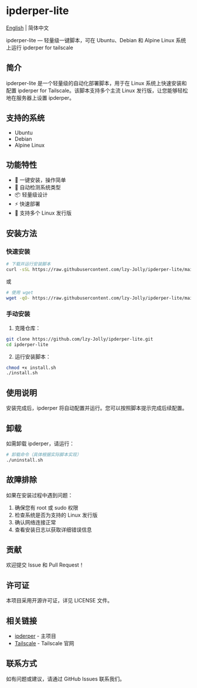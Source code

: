 # ipderper-lite

[English](README_EN.md) | 简体中文

ipderper-lite — 轻量级一键脚本，可在 Ubuntu、Debian 和 Alpine Linux 系统上运行 ipderper for tailscale

## 简介

ipderper-lite 是一个轻量级的自动化部署脚本，用于在 Linux 系统上快速安装和配置 ipderper for Tailscale。该脚本支持多个主流 Linux 发行版，让您能够轻松地在服务器上设置 ipderper。

## 支持的系统

- Ubuntu
- Debian
- Alpine Linux

## 功能特性

- 🚀 一键安装，操作简单
- 🔧 自动检测系统类型
- 📦 轻量级设计
- ⚡ 快速部署
- 🔄 支持多个 Linux 发行版

## 安装方法

### 快速安装

```bash
# 下载并运行安装脚本
curl -sSL https://raw.githubusercontent.com/lzy-Jolly/ipderper-lite/main/install.sh | bash
```

或

```bash
# 使用 wget
wget -qO- https://raw.githubusercontent.com/lzy-Jolly/ipderper-lite/main/install.sh | bash
```

### 手动安装

1. 克隆仓库：
```bash
git clone https://github.com/lzy-Jolly/ipderper-lite.git
cd ipderper-lite
```

2. 运行安装脚本：
```bash
chmod +x install.sh
./install.sh
```

## 使用说明

安装完成后，ipderper 将自动配置并运行。您可以按照脚本提示完成后续配置。

## 卸载

如需卸载 ipderper，请运行：

```bash
# 卸载命令（具体根据实际脚本实现）
./uninstall.sh
```

## 故障排除

如果在安装过程中遇到问题：

1. 确保您有 root 或 sudo 权限
2. 检查系统是否为支持的 Linux 发行版
3. 确认网络连接正常
4. 查看安装日志以获取详细错误信息

## 贡献

欢迎提交 Issue 和 Pull Request！

## 许可证

本项目采用开源许可证，详见 LICENSE 文件。

## 相关链接

- [ipderper](https://github.com/lzy-Jolly/ipderper) - 主项目
- [Tailscale](https://tailscale.com/) - Tailscale 官网

## 联系方式

如有问题或建议，请通过 GitHub Issues 联系我们。
